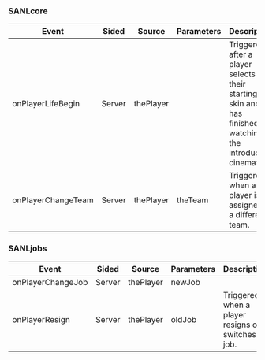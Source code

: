 ### SANLcore
|Event|Sided|Source|Parameters|Description|
|---|---|---|---|---|
|onPlayerLifeBegin|Server|thePlayer||Triggered after a player selects their starting skin and has finished watching the introduction cinematic.|
|onPlayerChangeTeam|Server|thePlayer|theTeam|Triggered when a player is assigned to a different team.|


### SANLjobs
|Event|Sided|Source|Parameters|Description|
|---|---|---|---|---|
|onPlayerChangeJob|Server|thePlayer|newJob||
|onPlayerResign|Server|thePlayer|oldJob|Triggered when a player resigns or switches job.|
